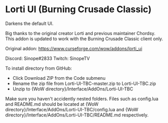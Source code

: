 # Lorti UI (Burning Crusade Classic)

Darkens the default UI.

Big thanks to the original creator Lorti and previous maintainer Chordsy. This addon is updated to work with the Burning Crusade Classic client only.

Original addon: https://www.curseforge.com/wow/addons/lorti_ui

Discord: Sinope#2833
Twitch: SinopeTV

To install directory from GitHub:
- Click Download ZIP from the Code submenu
- Rename the zip file from Lorti-UI-TBC-master.zip to Lorti-UI-TBC.zip
- Unzip to {WoW directory}/Interface/AddOns/Lorti-UI-TBC

Make sure you haven't accidently nested folders. Files such as config.lua and README.md should be located at {WoW directory}/Interface/AddOns/Lorti-UI-TBC/config.lua and {WoW directory}/Interface/AddOns/Lorti-UI-TBC/README.md respectively.
